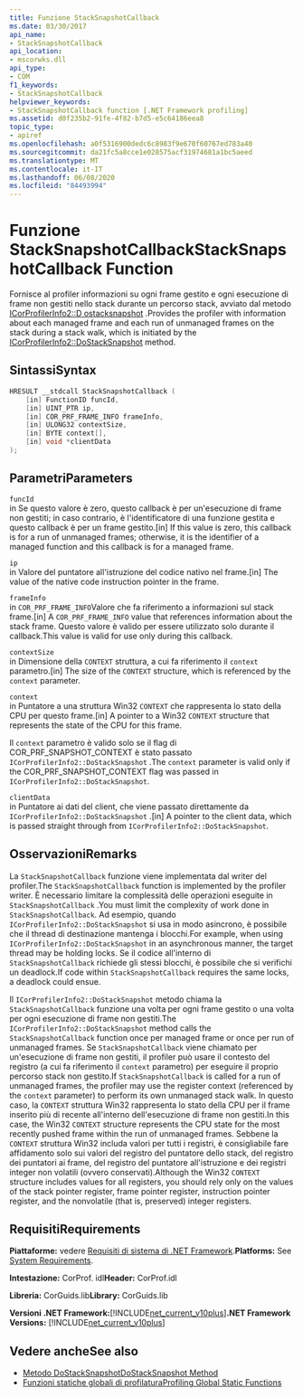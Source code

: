 ```yaml
---
title: Funzione StackSnapshotCallback
ms.date: 03/30/2017
api_name:
- StackSnapshotCallback
api_location:
- mscorwks.dll
api_type:
- COM
f1_keywords:
- StackSnapshotCallback
helpviewer_keywords:
- StackSnapshotCallback function [.NET Framework profiling]
ms.assetid: d0f235b2-91fe-4f82-b7d5-e5c64186eea8
topic_type:
- apiref
ms.openlocfilehash: a0f5316900dedc6c8983f9e670f60767ed783a40
ms.sourcegitcommit: da21fc5a8cce1e028575acf31974681a1bc5aeed
ms.translationtype: MT
ms.contentlocale: it-IT
ms.lasthandoff: 06/08/2020
ms.locfileid: "84493994"
---
```

# <a name="stacksnapshotcallback-function"></a><span data-ttu-id="55c95-102">Funzione StackSnapshotCallback</span><span class="sxs-lookup"><span data-stu-id="55c95-102">StackSnapshotCallback Function</span></span>
<span data-ttu-id="55c95-103">Fornisce al profiler informazioni su ogni frame gestito e ogni esecuzione di frame non gestiti nello stack durante un percorso stack, avviato dal metodo [ICorProfilerInfo2::D ostacksnapshot](icorprofilerinfo2-dostacksnapshot-method.md) .</span><span class="sxs-lookup"><span data-stu-id="55c95-103">Provides the profiler with information about each managed frame and each run of unmanaged frames on the stack during a stack walk, which is initiated by the [ICorProfilerInfo2::DoStackSnapshot](icorprofilerinfo2-dostacksnapshot-method.md) method.</span></span>  
  
## <a name="syntax"></a><span data-ttu-id="55c95-104">Sintassi</span><span class="sxs-lookup"><span data-stu-id="55c95-104">Syntax</span></span>  
  
```cpp  
HRESULT __stdcall StackSnapshotCallback (  
    [in] FunctionID funcId,  
    [in] UINT_PTR ip,  
    [in] COR_PRF_FRAME_INFO frameInfo,  
    [in] ULONG32 contextSize,  
    [in] BYTE context[],  
    [in] void *clientData  
);  
```  
  
## <a name="parameters"></a><span data-ttu-id="55c95-105">Parametri</span><span class="sxs-lookup"><span data-stu-id="55c95-105">Parameters</span></span>  
 `funcId`  
 <span data-ttu-id="55c95-106">in Se questo valore è zero, questo callback è per un'esecuzione di frame non gestiti; in caso contrario, è l'identificatore di una funzione gestita e questo callback è per un frame gestito.</span><span class="sxs-lookup"><span data-stu-id="55c95-106">[in] If this value is zero, this callback is for a run of unmanaged frames; otherwise, it is the identifier of a managed function and this callback is for a managed frame.</span></span>  
  
 `ip`  
 <span data-ttu-id="55c95-107">in Valore del puntatore all'istruzione del codice nativo nel frame.</span><span class="sxs-lookup"><span data-stu-id="55c95-107">[in] The value of the native code instruction pointer in the frame.</span></span>  
  
 `frameInfo`  
 <span data-ttu-id="55c95-108">in `COR_PRF_FRAME_INFO`Valore che fa riferimento a informazioni sul stack frame.</span><span class="sxs-lookup"><span data-stu-id="55c95-108">[in] A `COR_PRF_FRAME_INFO` value that references information about the stack frame.</span></span> <span data-ttu-id="55c95-109">Questo valore è valido per essere utilizzato solo durante il callback.</span><span class="sxs-lookup"><span data-stu-id="55c95-109">This value is valid for use only during this callback.</span></span>  
  
 `contextSize`  
 <span data-ttu-id="55c95-110">in Dimensione della `CONTEXT` struttura, a cui fa riferimento il `context` parametro.</span><span class="sxs-lookup"><span data-stu-id="55c95-110">[in] The size of the `CONTEXT` structure, which is referenced by the `context` parameter.</span></span>  
  
 `context`  
 <span data-ttu-id="55c95-111">in Puntatore a una struttura Win32 `CONTEXT` che rappresenta lo stato della CPU per questo frame.</span><span class="sxs-lookup"><span data-stu-id="55c95-111">[in] A pointer to a Win32 `CONTEXT` structure that represents the state of the CPU for this frame.</span></span>  
  
 <span data-ttu-id="55c95-112">Il `context` parametro è valido solo se il flag di COR_PRF_SNAPSHOT_CONTEXT è stato passato `ICorProfilerInfo2::DoStackSnapshot` .</span><span class="sxs-lookup"><span data-stu-id="55c95-112">The `context` parameter is valid only if the COR_PRF_SNAPSHOT_CONTEXT flag was passed in `ICorProfilerInfo2::DoStackSnapshot`.</span></span>  
  
 `clientData`  
 <span data-ttu-id="55c95-113">in Puntatore ai dati del client, che viene passato direttamente da `ICorProfilerInfo2::DoStackSnapshot` .</span><span class="sxs-lookup"><span data-stu-id="55c95-113">[in] A pointer to the client data, which is passed straight through from `ICorProfilerInfo2::DoStackSnapshot`.</span></span>  
  
## <a name="remarks"></a><span data-ttu-id="55c95-114">Osservazioni</span><span class="sxs-lookup"><span data-stu-id="55c95-114">Remarks</span></span>  
 <span data-ttu-id="55c95-115">La `StackSnapshotCallback` funzione viene implementata dal writer del profiler.</span><span class="sxs-lookup"><span data-stu-id="55c95-115">The `StackSnapshotCallback` function is implemented by the profiler writer.</span></span> <span data-ttu-id="55c95-116">È necessario limitare la complessità delle operazioni eseguite in `StackSnapshotCallback` .</span><span class="sxs-lookup"><span data-stu-id="55c95-116">You must limit the complexity of work done in `StackSnapshotCallback`.</span></span> <span data-ttu-id="55c95-117">Ad esempio, quando `ICorProfilerInfo2::DoStackSnapshot` si usa in modo asincrono, è possibile che il thread di destinazione mantenga i blocchi.</span><span class="sxs-lookup"><span data-stu-id="55c95-117">For example, when using `ICorProfilerInfo2::DoStackSnapshot` in an asynchronous manner, the target thread may be holding locks.</span></span> <span data-ttu-id="55c95-118">Se il codice all'interno di `StackSnapshotCallback` richiede gli stessi blocchi, è possibile che si verifichi un deadlock.</span><span class="sxs-lookup"><span data-stu-id="55c95-118">If code within `StackSnapshotCallback` requires the same locks, a deadlock could ensue.</span></span>  
  
 <span data-ttu-id="55c95-119">Il `ICorProfilerInfo2::DoStackSnapshot` metodo chiama la `StackSnapshotCallback` funzione una volta per ogni frame gestito o una volta per ogni esecuzione di frame non gestiti.</span><span class="sxs-lookup"><span data-stu-id="55c95-119">The `ICorProfilerInfo2::DoStackSnapshot` method calls the `StackSnapshotCallback` function once per managed frame or once per run of unmanaged frames.</span></span> <span data-ttu-id="55c95-120">Se `StackSnapshotCallback` viene chiamato per un'esecuzione di frame non gestiti, il profiler può usare il contesto del registro (a cui fa riferimento il `context` parametro) per eseguire il proprio percorso stack non gestito.</span><span class="sxs-lookup"><span data-stu-id="55c95-120">If `StackSnapshotCallback` is called for a run of unmanaged frames, the profiler may use the register context (referenced by the `context` parameter) to perform its own unmanaged stack walk.</span></span> <span data-ttu-id="55c95-121">In questo caso, la `CONTEXT` struttura Win32 rappresenta lo stato della CPU per il frame inserito più di recente all'interno dell'esecuzione di frame non gestiti.</span><span class="sxs-lookup"><span data-stu-id="55c95-121">In this case, the Win32 `CONTEXT` structure represents the CPU state for the most recently pushed frame within the run of unmanaged frames.</span></span> <span data-ttu-id="55c95-122">Sebbene la `CONTEXT` struttura Win32 includa valori per tutti i registri, è consigliabile fare affidamento solo sui valori del registro del puntatore dello stack, del registro dei puntatori ai frame, del registro del puntatore all'istruzione e dei registri integer non volatili (ovvero conservati).</span><span class="sxs-lookup"><span data-stu-id="55c95-122">Although the Win32 `CONTEXT` structure includes values for all registers, you should rely only on the values of the stack pointer register, frame pointer register, instruction pointer register, and the nonvolatile (that is, preserved) integer registers.</span></span>  
  
## <a name="requirements"></a><span data-ttu-id="55c95-123">Requisiti</span><span class="sxs-lookup"><span data-stu-id="55c95-123">Requirements</span></span>  
 <span data-ttu-id="55c95-124">**Piattaforme:** vedere [Requisiti di sistema di .NET Framework](../../get-started/system-requirements.md).</span><span class="sxs-lookup"><span data-stu-id="55c95-124">**Platforms:** See [System Requirements](../../get-started/system-requirements.md).</span></span>  
  
 <span data-ttu-id="55c95-125">**Intestazione:** CorProf. idl</span><span class="sxs-lookup"><span data-stu-id="55c95-125">**Header:** CorProf.idl</span></span>  
  
 <span data-ttu-id="55c95-126">**Libreria:** CorGuids.lib</span><span class="sxs-lookup"><span data-stu-id="55c95-126">**Library:** CorGuids.lib</span></span>  
  
 <span data-ttu-id="55c95-127">**Versioni .NET Framework:**[!INCLUDE[net_current_v10plus](../../../../includes/net-current-v10plus-md.md)]</span><span class="sxs-lookup"><span data-stu-id="55c95-127">**.NET Framework Versions:** [!INCLUDE[net_current_v10plus](../../../../includes/net-current-v10plus-md.md)]</span></span>  
  
## <a name="see-also"></a><span data-ttu-id="55c95-128">Vedere anche</span><span class="sxs-lookup"><span data-stu-id="55c95-128">See also</span></span>

- [<span data-ttu-id="55c95-129">Metodo DoStackSnapshot</span><span class="sxs-lookup"><span data-stu-id="55c95-129">DoStackSnapshot Method</span></span>](icorprofilerinfo2-dostacksnapshot-method.md)
- [<span data-ttu-id="55c95-130">Funzioni statiche globali di profilatura</span><span class="sxs-lookup"><span data-stu-id="55c95-130">Profiling Global Static Functions</span></span>](profiling-global-static-functions.md)
